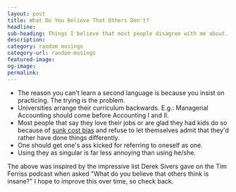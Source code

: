 ```yaml
---
layout: post
title: What Do You Believe That Others Don't?
headline:
sub-heading: Things I believe that most people disagree with me about.
description:
category: random musings
category-url: random-musings
featured-image:
og-image:
permalink:
---
```

 - The reason you can't learn a second language is because you insist on practicing. The trying is the problem.
 - Universities arrange their curriculum backwards. E.g.: Managerial Accounting should come before Accounting I and II.
 - Most people that say they love their jobs or are glad they had kids do so because of [sunk cost bias](https://litemind.com/sunk-cost-bias/) and refuse to let themselves admit that they'd rather have done things differently.
 - One should get one's ass kicked for referring to oneself as one.
 - Using they as singular is far less annoying than using he/she.

The above was inspired by the impressive list Derek Sivers gave on the Tim Ferriss podcast when asked "What do you believe that others think is insane?" I hope to improve this over time, so check back.